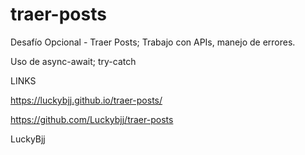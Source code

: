 # traer-posts
Desafío Opcional - Traer Posts; Trabajo con APIs, manejo de errores.

Uso de async-await; try-catch

LINKS

https://luckybjj.github.io/traer-posts/

https://github.com/Luckybjj/traer-posts

LuckyBjj
